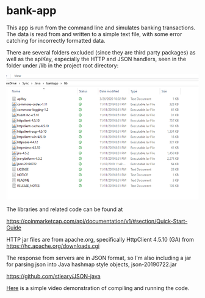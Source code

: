# bank-app

This app is run from the command line and simulates banking transactions. The data is read from and written to a simple text file, with some error catching for incorrectly formatted data. 

There are several folders excluded (since they are third party packages) as well as the apiKey, especially the HTTP and JSON handlers, seen in the folder under /lib in the project root directory:

![](https://github.com/csjoshc/bank-app/blob/master/man/libref.PNG?raw=true)

The libraries and related code can be found at 

https://coinmarketcap.com/api/documentation/v1/#section/Quick-Start-Guide

HTTP jar files are from apache.org, specifically HttpClient 4.5.10 (GA) from https://hc.apache.org/downloads.cgi

The response from servers are in JSON format, so I'm also including a jar for
parsing json into Java hashmap style objects, json-20190722.jar

https://github.com/stleary/JSON-java

[Here](https://streamable.com/s/z4kfq/brosqa) is a simple video demonstration of compiling and running the code.